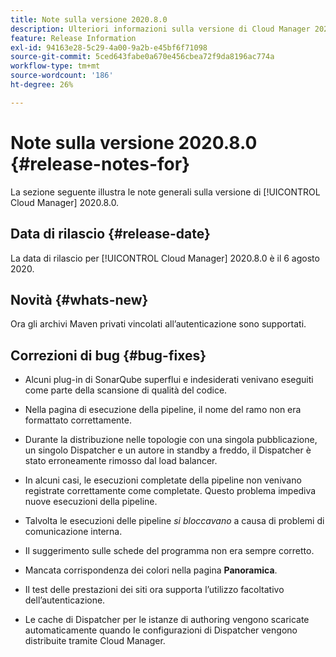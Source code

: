 ```yaml
---
title: Note sulla versione 2020.8.0
description: Ulteriori informazioni sulla versione di Cloud Manager 2020.8.0
feature: Release Information
exl-id: 94163e28-5c29-4a00-9a2b-e45bf6f71098
source-git-commit: 5ced643fabe0a670e456cbea72f9da8196ac774a
workflow-type: tm+mt
source-wordcount: '186'
ht-degree: 26%

---
```


# Note sulla versione 2020.8.0 {#release-notes-for}

La sezione seguente illustra le note generali sulla versione di [!UICONTROL Cloud Manager] 2020.8.0.

## Data di rilascio {#release-date}

La data di rilascio per [!UICONTROL Cloud Manager] 2020.8.0 è il 6 agosto 2020.

## Novità {#whats-new}

Ora gli archivi Maven privati vincolati all’autenticazione sono supportati.

## Correzioni di bug {#bug-fixes}

* Alcuni plug-in di SonarQube superflui e indesiderati venivano eseguiti come parte della scansione di qualità del codice.

* Nella pagina di esecuzione della pipeline, il nome del ramo non era formattato correttamente.

* Durante la distribuzione nelle topologie con una singola pubblicazione, un singolo Dispatcher e un autore in standby a freddo, il Dispatcher è stato erroneamente rimosso dal load balancer.

* In alcuni casi, le esecuzioni completate della pipeline non venivano registrate correttamente come completate. Questo problema impediva nuove esecuzioni della pipeline.

* Talvolta le esecuzioni delle pipeline *si bloccavano* a causa di problemi di comunicazione interna.

* Il suggerimento sulle schede del programma non era sempre corretto.

* Mancata corrispondenza dei colori nella pagina **Panoramica**.

* Il test delle prestazioni dei siti ora supporta l’utilizzo facoltativo dell’autenticazione.

* Le cache di Dispatcher per le istanze di authoring vengono scaricate automaticamente quando le configurazioni di Dispatcher vengono distribuite tramite Cloud Manager.
